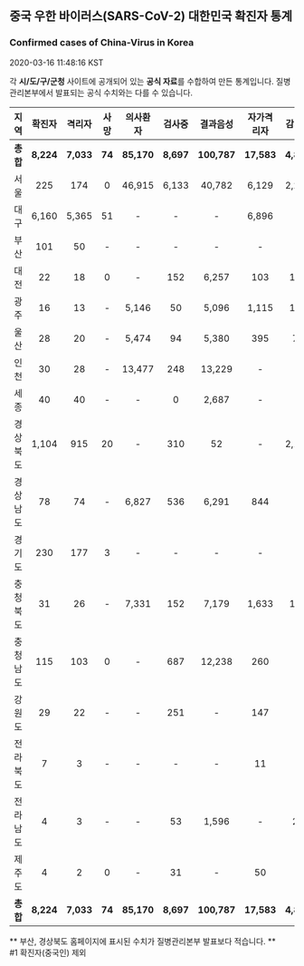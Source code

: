 
## 중국 우한 바이러스(SARS-CoV-2) 대한민국 확진자 통계
### Confirmed cases of China-Virus in Korea
2020-03-16 11:48:16 KST

각 **시/도/구/군청** 사이트에 공개되어 있는 **공식 자료**를 수합하여 만든 통계입니다.
질병관리본부에서 발표되는 공식 수치와는 다를 수 있습니다.


|  지역  | 확진자 |  격리자  |  사망  |  의사환자  |  검사중  |  결과음성  |  자가격리자  |  감시중  |  감시해제  |  퇴원  |
|:------:|:------:|:--------:|:--------:|:----------:|:--------:|:----------------:|:------------:|:--------:|:----------:|:--:|
|**총합**|**8,224**|**7,033**|**74**|**85,170**|**8,697**|**100,787**|**17,583**|**4,808**|**14,839**|**1,116**|
|서울|225|174|0|46,915|6,133|40,782|6,129|2,224|3,905|51|
|대구|6,160|5,365|51|-|-|-|6,896|-|-|744|
|부산|101|50|-|-|-|-|-|-|-|50|
|대전|22|18|0|-|152|6,257|103|103|382|4|
|광주|16|13|-|5,146|50|5,096|1,115|110|1,005|3|
|울산|28|20|-|5,474|94|5,380|395|70|325|8|
|인천|30|28|-|13,477|248|13,229|-|-|-|2|
|세종|40|40|-|-|0|2,687|-|-|-|-|
|경상북도|1,104|915|20|-|310|52|-|2,131|7,541|169|
|경상남도|78|74|-|6,827|536|6,291|844|-|-|4|
|경기도|230|177|3|-|-|-|-|-|-|50|
|충청북도|31|26|-|7,331|152|7,179|1,633|147|1,486|5|
|충청남도|115|103|0|-|687|12,238|260|-|-|12|
|강원도|29|22|-|-|251|-|147|-|-|7|
|전라북도|7|3|-|-|-|-|11|-|-|4|
|전라남도|4|3|-|-|53|1,596|-|23|195|1|
|제주도|4|2|0|-|31|-|50|-|-|2|
|**총합**|**8,224**|**7,033**|**74**|**85,170**|**8,697**|**100,787**|**17,583**|**4,808**|**14,839**|**1,116**|


** 부산, 경상북도 홈페이지에 표시된 수치가 질병관리본부 발표보다 적습니다. **<br>
#1 확진자(중국인) 제외
    